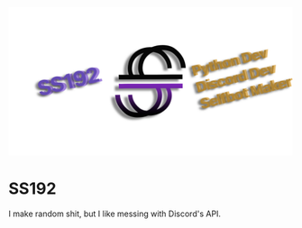 
[![Header](https://github.com/SS192/SS192/raw/main/GithubHeader.png "Header")]()
# SS192
I make random shit, but I like messing with Discord's API.
